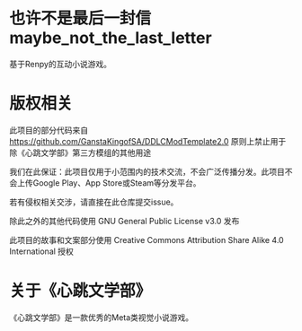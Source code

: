 # 也许不是最后一封信 maybe_not_the_last_letter

基于Renpy的互动小说游戏。

# 版权相关
此项目的部分代码来自 https://github.com/GanstaKingofSA/DDLCModTemplate2.0 原则上禁止用于除《心跳文学部》第三方模组的其他用途

我们在此保证：此项目仅用于小范围内的技术交流，不会广泛传播分发。此项目不会上传Google Play、App Store或Steam等分发平台。

若有侵权相关交涉，请直接在此仓库提交issue。

除此之外的其他代码使用 GNU General Public License v3.0 发布

此项目的故事和文案部分使用 Creative Commons Attribution Share Alike 4.0 International 授权

# 关于《心跳文学部》
《心跳文学部》是一款优秀的Meta类视觉小说游戏。